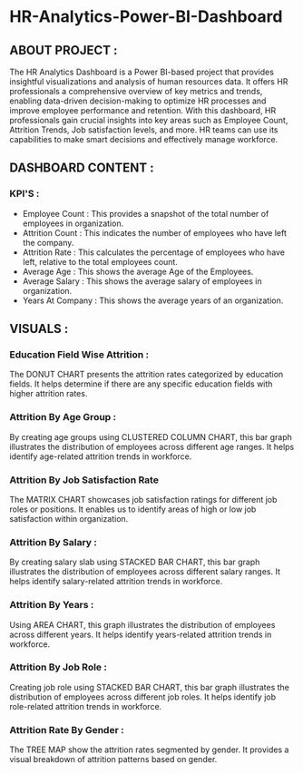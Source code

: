 # HR-Analytics-Power-BI-Dashboard
## ABOUT PROJECT :
The HR Analytics Dashboard is a Power BI-based project that provides insightful visualizations and analysis of human resources data. It offers HR professionals a comprehensive overview of key metrics and trends, enabling data-driven decision-making to optimize HR processes and improve employee performance and retention. 
With this dashboard, HR professionals gain crucial insights into key areas such as Employee Count, Attrition Trends, Job satisfaction levels, and more.
HR teams can use its capabilities to make smart decisions and effectively manage workforce.<br>
## DASHBOARD CONTENT :
### KPI'S :
- Employee Count : This provides a snapshot of the total number of employees in organization.
- Attrition Count : This indicates the number of employees who have left the company.
- Attrition Rate : This calculates the percentage of employees who have left, relative to the total employees count.
- Average Age : This shows the average Age of the Employees.
- Average Salary : This shows the average salary of employees in organization.
- Years At Company : This shows the average years of an organization.
## VISUALS :
### Education Field Wise Attrition :
The DONUT CHART presents the attrition rates categorized by education fields. It helps determine if there are any specific education fields with higher attrition rates.
### Attrition By Age Group :
By creating age groups using CLUSTERED COLUMN CHART, this bar graph illustrates the distribution of employees across different age ranges. It helps identify age-related attrition trends in workforce.
### Attrition By Job Satisfaction Rate
The MATRIX CHART showcases job satisfaction ratings for different job roles or positions. It enables us to identify areas of high or low job satisfaction within organization.
### Attrition By Salary :
By creating salary slab using STACKED BAR CHART, this bar graph illustrates the distribution of employees across different salary ranges. It helps identify salary-related attrition trends in workforce.
### Attrition By Years :
Using AREA CHART, this graph illustrates the distribution of employees across different years. It helps identify years-related attrition trends in workforce.
### Attrition By Job Role :
Creating job role using STACKED BAR CHART, this bar graph illustrates the distribution of employees across different job roles. It helps identify job role-related attrition trends in workforce.
### Attrition Rate By Gender :
The TREE MAP show the attrition rates segmented by gender. It provides a visual breakdown of attrition patterns based on gender.<br>
